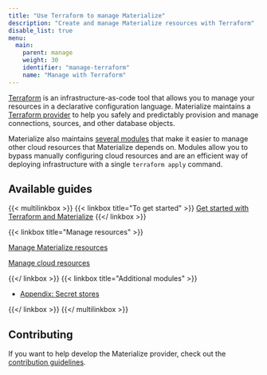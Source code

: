```yaml
---
title: "Use Terraform to manage Materialize"
description: "Create and manage Materialize resources with Terraform"
disable_list: true
menu:
  main:
    parent: manage
    weight: 30
    identifier: "manage-terraform"
    name: "Manage with Terraform"
---
```


[Terraform](https://www.terraform.io/) is an infrastructure-as-code tool that
allows you to manage your resources in a declarative configuration language.
Materialize maintains a [Terraform provider](https://registry.terraform.io/providers/MaterializeInc/materialize/latest/docs)
to help you safely and predictably provision and manage connections, sources,
and other database objects.

Materialize also maintains [several
modules](/manage/terraform/manage-cloud-modules) that make it easier to manage
other cloud resources that Materialize depends on. Modules allow you to bypass
manually configuring cloud resources and are an efficient way of deploying
infrastructure with a single `terraform apply` command.

## Available guides

{{< multilinkbox >}}
{{< linkbox title="To get started" >}}
[Get started with Terraform and Materialize](./get-started/)
{{</ linkbox >}}

{{< linkbox title="Manage resources" >}}

[Manage Materialize resources](./manage-resources)

[Manage cloud resources](./manage-cloud-modules/)

{{</ linkbox >}}
{{< linkbox title="Additional modules" >}}

- [Appendix: Secret stores](./appendix-secret-stores/)

{{</ linkbox >}}
{{</ multilinkbox >}}


## Contributing

If you want to help develop the Materialize provider, check out the [contribution guidelines](https://github.com/MaterializeInc/terraform-provider-materialize/blob/main/CONTRIBUTING.md).
